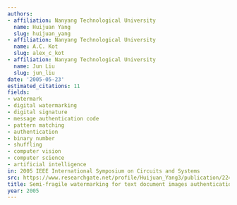 ```yaml
---
authors:
- affiliation: Nanyang Technological University
  name: Huijuan Yang
  slug: huijuan_yang
- affiliation: Nanyang Technological University
  name: A.C. Kot
  slug: alex_c_kot
- affiliation: Nanyang Technological University
  name: Jun Liu
  slug: jun_liu
date: '2005-05-23'
estimated_citations: 11
fields:
- watermark
- digital watermarking
- digital signature
- message authentication code
- pattern matching
- authentication
- binary number
- shuffling
- computer vision
- computer science
- artificial intelligence
in: 2005 IEEE International Symposium on Circuits and Systems
src: https://www.researchgate.net/profile/Huijuan_Yang3/publication/224616354_Semi-fragile_watermarking_for_text_document_images_authentication/links/54d470600cf246475805e637.pdf?disableCoverPage=true
title: Semi-fragile watermarking for text document images authentication
year: 2005
---
```

